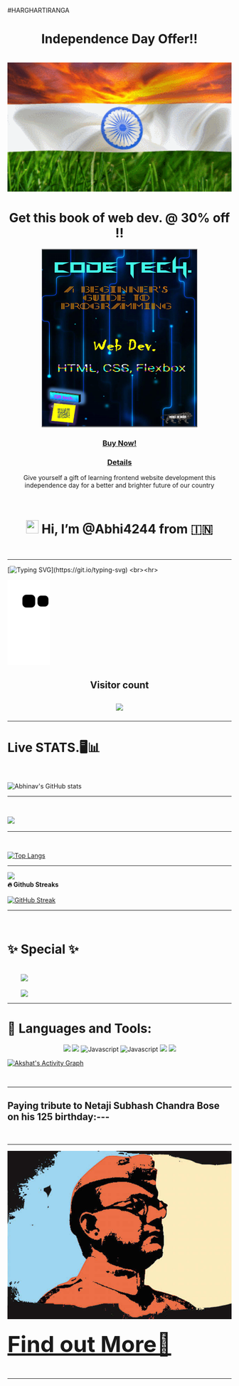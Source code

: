 
#HARGHARTIRANGA
<h1 align="center">Independence Day Offer!!</h1><br><img src="flag.gif"width="100%"height="290vh" >
<h1 align="center">Get this book of web dev. @ 30% off !!</h1>
 <div align="center">
    <img src="code.jpg" width="350" height="400" alt="css-in-readme"><br>
<h3 ><a href="https://www.amazon.in/Code-Tech-beginners-programming-Programming-ebook/dp/B09WRQ42XV/">Buy Now!</a></h3>
  <h3><a href="https://astrofrank.ml/preview-ct1.html">Details</a></h3>
</div>
<p align="center"> Give yourself a gift of learning frontend website development this independence day for a better and brighter future of our country</p>
<br>
<h1 align="center"> <img src="https://media.giphy.com/media/hvRJCLFzcasrR4ia7z/giphy.gif"width="28"height="30" > Hi, I’m @Abhi4244 from 🇮🇳</h1>


<br><hr>

[![Typing SVG](https://readme-typing-svg.herokuapp.com?!color=%2336BCF7&size=55&duration=5500&vCenter=true&width=1500&height=60&lines=A+passionate+programmer+%F0%9F%8C%9F+and+web+developer+%F0%9F%92%A0;%F0%9F%91%80+Interested+in+robotics+%F0%9F%A4%96+astronomy+%F0%9F%8C%8C;and+cool+science+%E2%9A%9B;%F0%9F%8C%B1+I%E2%80%99m+currently+learning+...)](https://git.io/typing-svg)
<br><hr>


<img src="https://github.com/Abhi4244/Abhi4244/blob/output/github-contribution-grid-snake.svg" alt="snake" style="color:black;background-color:black;">
 <p align="center"> 
  
  <h2 align="center">Visitor count<br><br>
  <img src="https://profile-counter.glitch.me/abhi4244/count.svg" /></h2>
</p>

<hr>

  <h1>Live STATS.🖥️📊</h1>
  </br>
  
![Abhinav's GitHub stats](https://github-readme-stats.vercel.app/api?username=abhi4244&theme=cobalt&show_icons=true&hide_border=true&include_all_commits=true&count_private=true)<br><hr><br>
  
![](https://github-profile-summary-cards.vercel.app/api/cards/profile-details?username=abhi4244&theme=github_dark)
<br><hr><br>
  
[![Top Langs](https://github-readme-stats.vercel.app/api/top-langs/?username=abhi4244&theme=cobalt&hide_border=true&layout=compact)](https://github.com/abhi4244/github-readme-stats)
<br><hr>
  
  ![](https://github-profile-summary-cards.vercel.app/api/cards/profile-details?username=abhi4244&theme=dark)<br>
<b>🔥 Github Streaks</b><br><br>
[![GitHub Streak](https://github-readme-streak-stats.herokuapp.com/?user=abhi4244&theme=dark&hide_border=true)](https://git.io/streak-stats)<br>
<hr><br>

  
  
<h1>✨ Special ✨</h1><br>
<a href="https://github.com/abhi4244/210966" style="margin:30px;display:inline;">
  <img align="center" src="https://github-readme-stats.vercel.app/api/pin/?username=abhi4244&repo=210966&theme=radical&hide_border=true&show_owner=true" />
  </a><br><br>
<a href="https://github.com/abhi4244/PWA" style="margin:30px;display:inline;">
  <img align="center" src="https://github-readme-stats.vercel.app/api/pin/?username=abhi4244&repo=PWA&theme=radical&hide_border=true&show_owner=true" />
</a><br><hr>

<h1>🧰 Languages and Tools: </h1>
<p align="center">
  <img src="https://img.shields.io/badge/css3-%231572B6.svg?style=for-the-badge&logo=css3&logoColor=white" > 
  <img src="https://img.shields.io/badge/javascript-%23323330.svg?style=for-the-badge&logo=javascript&logoColor=%23F7DF1E" >
  <img src="https://img.shields.io/badge/kotlin-%230095D5.svg?style=for-the-badge&logo=kotlin&logoColor=white" alt="Javascript">
  <img src="https://img.shields.io/badge/python-3670A0?style=for-the-badge&logo=python&logoColor=ffdd54" alt="Javascript"  >
  <img src="https://img.shields.io/badge/c%23-%23239120.svg?style=for-the-badge&logo=c-sharp&logoColor=white" >
 <img src="https://img.shields.io/badge/html5-%23E34F26.svg?style=for-the-badge&logo=html5&logoColor=white" >
 </p>

<a href="#"><img alt="Akshat's Activity Graph" src="https://activity-graph.herokuapp.com/graph?username=abhi4244&custom_title=Abhinav%20Ahluwalia's%20Contribution%20Graph&bg_color=0D1117&color=5ce1e6&line=FFFFFF&point=5ce1e6&hide_border=true" /></a>

<br><hr>

<h2>Paying tribute to Netaji Subhash Chandra Bose on his 125 birthday:---</h2>
<br><hr>
<img src="nation.jpg" >
<h3><a href ="https://en.wikipedia.org/wiki/Subhas_Chandra_Bose" style="font-size:50px;">Find out More🔎</a></h3>
<br><hr>

<!---
Abhi4244/Abhi4244 is a ✨ special ✨ repository because its `README.md` (this file) appears on your GitHub profile.
You can click the Preview link to take a look at your changes.
--->

